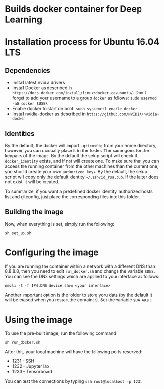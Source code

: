 # Builds docker container for Deep Learning

# Installation process for Ubuntu 16.04 LTS

## Dependencies

* Install latest nvidia drivers
* Install Docker as described in `https://docs.docker.com/install/linux/docker-ce/ubuntu/`. Don't forget to add your username to a group `docker` as follows: `sudo usermod -aG docker $USER`.
* Enable docker to start on boot: `sudo systemctl enable docker`
* Install nvidia-docker as described in `https://github.com/NVIDIA/nvidia-docker`

## Identities

By the default, the docker will import `.gitconfig` from your home directory, however, you can manually place it in the folder. The same goes for the keypairs of the image. By the default the setup script will check if `docker_identity` exists, and if not will create one. To make sure that you can access the running container from the other machines than the current one, you should create your own `authorized_keys`. By the default, the setup script will copy only the default identity `~/.ssh/id_rsa.pub`. If the latter does not exist, it will be created.

To summarize, if you want a predefined docker identity, authorized hosts list and gitconfig, just place the corresponding files into this folder. 

## Building the image

Now, when everything is set, simply run the following:

```
sh set_up.sh

```

# Configuring the image

If you are running the container within a network with a different DNS than 8.8.8.8, then you need to edit `run_docker.sh` and change the variable `$DNS`. You can see the DNS settings which are applied to your interface as follows:
```
nmcli -t -f IP4.DNS device show <your interface>

```

Another important option is the folder to store yoru data (by the default it will be erased when you restart the container). Set the variable `$DATADIR`.

# Using the image

To use the pre-built image, run the following command

```
sh run_docker.sh

```

After this, your local machine will have the following ports reserved:

* 1231 - SSH
* 1232 - Jupyter lab
* 1233 - Tensorboard


You can test the connections by typing `ssh root@localhost -p 1231`


